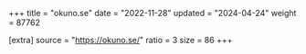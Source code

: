 +++
title = "okuno.se"
date = "2022-11-28"
updated = "2024-04-24"
weight = 87762

[extra]
source = "https://okuno.se/"
ratio = 3
size = 86
+++
